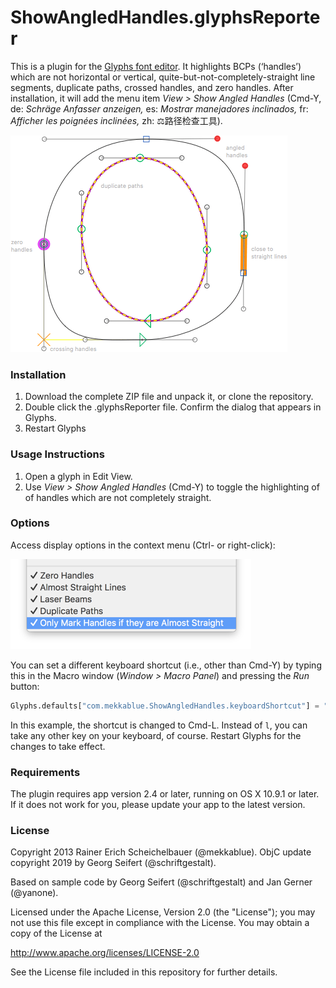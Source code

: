 # ShowAngledHandles.glyphsReporter

This is a plugin for the [Glyphs font editor](https://glyphsapp.com/). It highlights BCPs (‘handles’) which are not horizontal or vertical, quite-but-not-completely-straight line segments, duplicate paths, crossed handles, and zero handles.
After installation, it will add the menu item *View > Show Angled Handles* (Cmd-Y, de: *Schräge Anfasser anzeigen,* es: *Mostrar manejadores inclinados,* fr: *Afficher les poignées inclinées,* zh: ⚖️路径检查工具).

![Angled Handles are marked red.](ShowAngledHandles.png "Show Angled Handles Screenshot")

### Installation

1. Download the complete ZIP file and unpack it, or clone the repository.
2. Double click the .glyphsReporter file. Confirm the dialog that appears in Glyphs.
3. Restart Glyphs

### Usage Instructions

1. Open a glyph in Edit View.
2. Use *View > Show Angled Handles* (Cmd-Y) to toggle the highlighting of of handles which are not completely straight.

### Options

Access display options in the context menu (Ctrl- or right-click):

![Show Angled Handles Options](ShowAngledHandlesOptions.png)

You can set a different keyboard shortcut (i.e., other than Cmd-Y) by typing this in the Macro window (*Window > Macro Panel*) and pressing the *Run* button:

```python
Glyphs.defaults["com.mekkablue.ShowAngledHandles.keyboardShortcut"] = "l"
```

In this example, the shortcut is changed to Cmd-L. Instead of `l`, you can take any other key on your keyboard, of course. Restart Glyphs for the changes to take effect. 

### Requirements

The plugin requires app version 2.4 or later, running on OS X 10.9.1 or later. If it does not work for you, please update your app to the latest version.

### License

Copyright 2013 Rainer Erich Scheichelbauer (@mekkablue).
ObjC update copyright 2019 by Georg Seifert (@schriftgestalt).

Based on sample code by Georg Seifert (@schriftgestalt) and Jan Gerner (@yanone).

Licensed under the Apache License, Version 2.0 (the "License");
you may not use this file except in compliance with the License.
You may obtain a copy of the License at

http://www.apache.org/licenses/LICENSE-2.0

See the License file included in this repository for further details.
